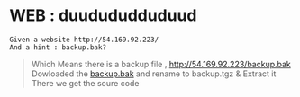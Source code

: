 # WEB : duudududduduud

```
Given a website http://54.169.92.223/
And a hint : backup.bak?
```
> Which Means there is a backup file , http://54.169.92.223/backup.bak
> Dowloaded the [backup.bak]() and rename to backup.tgz & Extract it
> There we get the soure code
